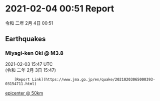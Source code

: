 # 2021-02-04 00:51 Report
令和 二年 2月 4日 00:51

## Earthquakes
### Miyagi-ken Oki @ M3.8
2021-02-03 15:47 UTC  
        (令和 二年 2月 3日 15:47)
  
        [Report Link](https://www.jma.go.jp/en/quake/20210203065000393-03154711.html)  
[epicenter @ 50km](https://www.google.com/maps/place/38°36'00%22+141°54'00%22/@38.6,141.9,17z/data=!3m1!4b1!4m5!3m4!1s0x0:0x0!8m2!3d38.6!4d141.9)